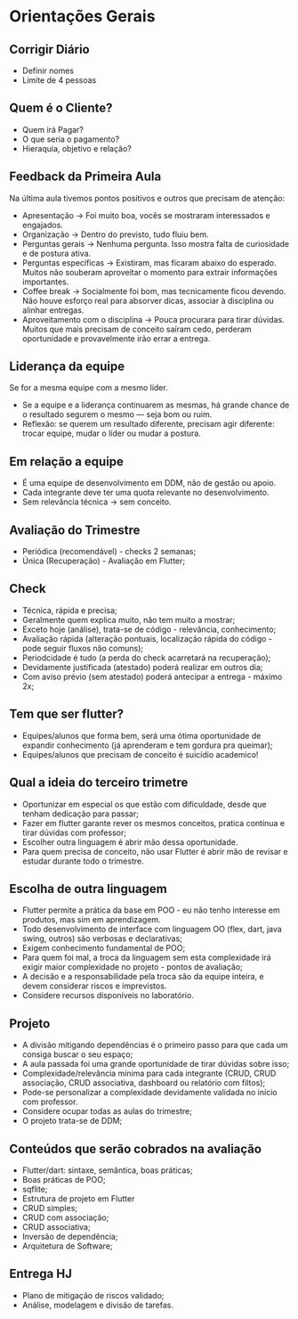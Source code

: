 # Orientações Gerais

## Corrigir Diário
- Definir nomes
- Limite de 4 pessoas

## Quem é o Cliente?
- Quem irá Pagar?
- O que seria o pagamento?
- Hieraquia, objetivo e relação?

## Feedback da Primeira Aula
Na última aula tivemos pontos positivos e outros que precisam de atenção:    
- Apresentação → Foi muito boa, vocês se mostraram interessados e engajados.  
- Organização → Dentro do previsto, tudo fluiu bem.   
- Perguntas gerais → Nenhuma pergunta. Isso mostra falta de curiosidade e de postura ativa.  
- Perguntas específicas → Existiram, mas ficaram abaixo do esperado. Muitos não souberam aproveitar o momento para extrair informações importantes.  
- Coffee break → Socialmente foi bom, mas tecnicamente ficou devendo. Não houve esforço real para absorver dicas, associar à disciplina ou alinhar entregas.
- Aproveitamento com o disciplina → Pouca procurara para tirar dúvidas. Muitos que mais precisam de conceito saíram cedo, perderam oportunidade e provavelmente irão errar a entrega. 

## Liderança da equipe 
Se for a mesma equipe com a mesmo líder.  
- Se a equipe e a liderança continuarem as mesmas, há grande chance de o resultado segurem o mesmo — seja bom ou ruim.
- Reflexão: se querem um resultado diferente, precisam agir diferente: trocar equipe, mudar o líder ou mudar a postura.

## Em relação a equipe
- É uma equipe de desenvolvimento em DDM, não de gestão ou apoio.  
- Cada integrante deve ter uma quota relevante no desenvolvimento.  
- Sem relevância técnica → sem conceito.  

## Avaliação do Trimestre
- Periódica (recomendável) - checks 2 semanas;
- Única (Recuperação) - Avaliação em Flutter;

## Check
- Técnica, rápida e precisa;  
- Geralmente quem explica muito, não tem muito a mostrar;  
- Exceto hoje (análise), trata-se de código - relevância, conhecimento;  
- Avaliação rápida (alteração pontuais, localização rápida do código - pode seguir fluxos não comuns);  
- Periodcidade é tudo (a perda do check acarretará na recuperação);
- Devidamente justificada (atestado) poderá realizar em outros dia;
- Com aviso prévio (sem atestado) poderá antecipar a entrega - máximo 2x;

## Tem que ser flutter?
- Equipes/alunos que forma bem, será uma ótima oportunidade de expandir conhecimento (já aprenderam e tem gordura pra queimar);
- Equipes/alunos que precisam de conceito é suicídio academico!

## Qual a ideia do terceiro trimetre
- Oportunizar em especial os que estão com dificuldade, desde que tenham dedicação para passar;
- Fazer em flutter garante rever os mesmos conceitos, pratica contínua e tirar dúvidas com professor;
- Escolher outra linguagem é abrir mão dessa oportunidade.  
- Para quem precisa de conceito, não usar Flutter é abrir mão de revisar e estudar durante todo o trimestre.  

## Escolha de outra linguagem
- Flutter permite a prática da base em POO - eu não tenho interesse em produtos, mas sim em aprendizagem.
- Todo desenvolvimento de interface com linguagem OO (flex, dart, java swing, outros) são verbosas e declarativas;
- Exigem conhecimento fundamental de POO;
- Para quem foi mal, a troca da linguagem sem esta complexidade irá exigir maior complexidade no projeto - pontos de avaliação;
- A decisão e a responsabilidade pela troca são da equipe inteira, e devem considerar riscos e imprevistos.
- Considere recursos disponíveis no laboratório.

## Projeto
- A divisão mitigando dependências é o primeiro passo para que cada um consiga buscar o seu espaço;
- A aula passada foi uma grande oportunidade de tirar dúvidas sobre isso;
- Complexidade/relevância mínima para cada integrante (CRUD, CRUD associação, CRUD associativa, dashboard ou relatório com filtos);
- Pode-se personalizar a complexidade devidamente validada no início com professor.
- Considere ocupar todas as aulas do trimestre;
- O projeto trata-se de DDM;

## Conteúdos que serão cobrados na avaliação
- Flutter/dart: sintaxe, semântica, boas práticas;
- Boas práticas de POO;
- sqflite;
- Estrutura de projeto em Flutter
- CRUD simples;
- CRUD com associação;
- CRUD associativa;
- Inversão de dependência;
- Arquitetura de Software;

## Entrega HJ
- Plano de mitigação de riscos validado;
- Análise, modelagem e divisão de tarefas.


